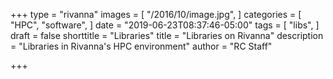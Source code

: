 +++
type = "rivanna"
images = [
  "/2016/10/image.jpg",
]
categories = [
  "HPC",
  "software",
]
date = "2019-06-23T08:37:46-05:00"
tags = [
  "libs",
]
draft = false
shorttitle = "Libraries"
title = "Libraries on Rivanna"
description = "Libraries in Rivanna's HPC environment"
author = "RC Staff"

+++
